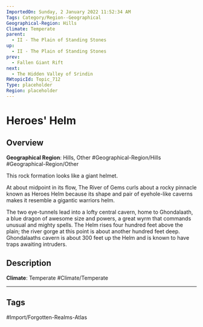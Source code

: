 ```yaml
---
ImportedOn: Sunday, 2 January 2022 11:52:34 AM
Tags: Category/Region--Geographical
Geographical-Region: Hills
Climate: Temperate
parent:
  - II - The Plain of Standing Stones
up:
  - II - The Plain of Standing Stones
prev:
  - Fallen Giant Rift
next:
  - The Hidden Valley of Srindin
RWtopicId: Topic_712
Type: placeholder
Region: placeholder
---
```

# Heroes' Helm
## Overview
**Geographical Region**: Hills, Other
#Geographical-Region/Hills #Geographical-Region/Other

This rock formation looks like a giant helmet.

At about midpoint in its flow, The River of Gems curls about a rocky pinnacle known as Heroes Helm because its shape and pair of eyehole-like caverns makes it resemble a gigantic warriors helm.

The two eye-tunnels lead into a lofty central cavern, home to Ghondalaath, a blue dragon of awesome size and powers, a great wyrm that commands unusual and mighty spells. The Helm rises four hundred feet above the plain; the river gorge at this point is about another hundred feet deep. Ghondalaaths cavern is about 300 feet up the Helm and is known to have traps awaiting intruders.

## Description
**Climate**: Temperate
#Climate/Temperate


---
## Tags
#Import/Forgotten-Realms-Atlas

